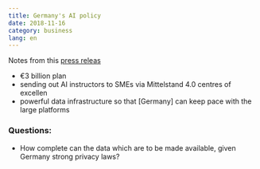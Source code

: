 ```yaml
---
title: Germany's AI policy
date: 2018-11-16
category: business
lang: en
---
```


Notes from this [press releas](https://www.bmwi.de/Redaktion/EN/Pressemitteilungen/2018/20181116-federal-government-adopts-artificial-intelligence-strategy.html)

* €3 billion plan
* sending out AI instructors to SMEs via Mittelstand 4.0 centres of excellen
* powerful data infrastructure so that [Germany] can keep pace with the large platforms

### Questions:
* How complete can the data which are to be made available, given Germany strong privacy laws?
